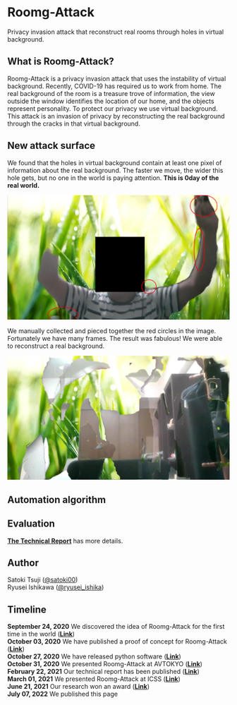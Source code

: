 # Roomg-Attack
Privacy invasion attack that reconstruct real rooms through holes in virtual background.  

## What is Roomg-Attack?
Roomg-Attack is a privacy invasion attack that uses the instability of virtual background.
Recently, COVID-19 has required us to work from home.
The real background of the room is a treasure trove of information, the view outside the window identifies the location of our home, and the objects represent personality.
To protect our privacy we use virtual background.
This attack is an invasion of privacy by reconstructing the real background through the cracks in that virtual background.

## New attack surface
We found that the holes in virtual background contain at least one pixel of information about the real background.
The faster we move, the wider this hole gets, but no one in the world is paying attention.
**This is 0day of the real world.**

![img1](images/img1.png)  

We manually collected and pieced together the red circles in the image. Fortunately we have many frames.
The result was fabulous!
We were able to reconstruct a real background.

![img2](images/img2.png)  


## Automation algorithm

## Evaluation
**[The Technical Report](http://id.nii.ac.jp/1001/00209447/)** has more details.

## Author
Satoki Tsuji ([@satoki00](https://twitter.com/satoki00))  
Ryusei Ishikawa ([@ryusei_ishika](https://twitter.com/ryusei_ishika))  

## Timeline
**September 24, 2020** We discovered the idea of Roomg-Attack for the first time in the world (**[Link](https://qiita.com/satoki/items/2770a28fd319113ca31b)**)  
**October 03, 2020** We have published a proof of concept for Roomg-Attack (**[Link](https://github.com/satoki/roomg)**)  
**October 27, 2020** We have released python software (**[Link](https://pypi.org/project/zoomg/)**)  
**October 31, 2020** We presented Roomg-Attack at AVTOKYO (**[Link](https://www.avtokyo.org/2020/event#h.3xesf54ajoe3)**)  
**February 22, 2021** Our technical report has been published (**[Link](http://id.nii.ac.jp/1001/00209447/)**)  
**March 01, 2021** We presented Roomg-Attack at ICSS (**[Link](https://www.ieice.org/ken/paper/20210301ZCDg/eng/)**)  
**June 21, 2021** Our research won an award (**[Link](https://www.ieice.org/iss/icss/award.html#2020)**)  
**July 07, 2022** We published this page  
